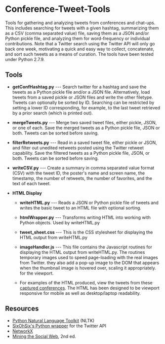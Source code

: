 # Conference-Tweet-Tools
Tools for gathering and analyzing tweets from conferences and chat-ups. This includes searching for tweets with a given hashtag, summarizing them as a CSV (comma separated value) file, saving them as a JSON and/or Python pickle file, and analyzing them for word-frequency or individual contributions. Note that a Twitter search using the Twitter API will only go back one week, motivating a quick and easy way to collect, concatenate, and sort such tweets as a means of curation. The tools have been tested under Python 2.7.9.

## Tools

* **getConfHashtag.py** --- Search twitter for a hashtag and save the tweets as a Python pickle file and/or a JSON file. Alternatively, load tweets from a saved pickle or JSON files and write the other filetype. Tweets can optionally be sorted by ID. Searching can be restricted by setting a lower ID corresponding, for example, to the last tweet retrieved by a prior search (which is printed out).

* **mergeTweets.py** --- Merge two saved tweet files, either pickle, JSON, or one of each. Save the merged tweets as a Python pickle file, JSON or both. Tweets can be sorted before saving.

* **filterRetweets.py** --- Read in a saved tweet file, either pickle or JSON, and filter out unedited retweets posted using the Twitter retweet capability. Save the filtered tweets as a Python pickle file, JSON, or both.  Tweets can be sorted before saving.

* **writeCSV.py** ---  Create a summary in comma separated value format (CSV) with the tweet ID, the poster's name and screen name, the timestamp, the number of retweets, the number of favorites, and the text of each tweet.

* **HTML Display**

  * **writeHTML.py** --- Reads a JSON or Python pickle file of tweets and writes the basic tweet to an HTML file with optional sorting.
  
  * **htmlWrapper.py** --- Transforms writing HTML into working with Python objects. Used by writeHTML.py
  
  * **tweet_sheet.css** --- This is the CSS stylesheet for displaying the HTML output from writeHTML.py
  
  * **imageHandler.js** --- This file contains the Javascript routines for displaying the HTML output from writeHTML.py. The routines temporary images used to speed page-loading with the real images from Twitter. they also add a pop-up image to the DOM that appears when the thumbnail image is hovered over, scaling it appropriately. for the viewport.
  
  * For examples of the HTML produced, view the tweets from these [captured conferences](http://www.ramblemuse.com/conference_tweets/). The HTML has been designed to be viewport responsive for mobile as well as desktop/laptop readability.

## Resources

* [Python Natural Language Toolkit](http://www.nltk.org/) (NLTK)
* [SixOhSix's Python wrapper](https://github.com/sixohsix/twitter) for the Twitter API
* [NetworkX](http://networkx.github.io/)
* [Mining the Social Web](http://shop.oreilly.com/product/0636920030195.do), 2nd ed.